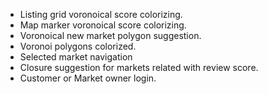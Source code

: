 - Listing grid voronoical score colorizing.
- Map marker voronoical score colorizing.
- Voronoical new market polygon suggestion.
- Voronoi polygons colorized.
- Selected market navigation
- Closure suggestion for markets related with review score.
- Customer or Market owner login.